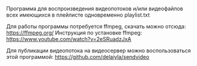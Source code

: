 Программа для воспроизведения видеопотоков и/или видеофайлов всех имеющихся в плейлисте одновременно playlist.txt

Для работы программы потребуется ffmpeg, скачать можно отсюда: https://ffmpeg.org/ Инструкция по установке ffmpeg: https://www.youtube.com/watch?v=2eSRuadzJxA

Для публикации видеопотока на видеосервер можно воспользоваться этой программой:
https://github.com/delaiyla/sendvideo

